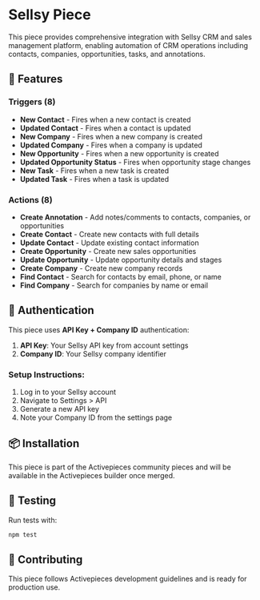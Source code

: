# Sellsy Piece

This piece provides comprehensive integration with Sellsy CRM and sales management platform, enabling automation of CRM operations including contacts, companies, opportunities, tasks, and annotations.

## 🚀 Features

### Triggers (8)
- **New Contact** - Fires when a new contact is created
- **Updated Contact** - Fires when a contact is updated  
- **New Company** - Fires when a new company is created
- **Updated Company** - Fires when a company is updated
- **New Opportunity** - Fires when a new opportunity is created
- **Updated Opportunity Status** - Fires when opportunity stage changes
- **New Task** - Fires when a new task is created
- **Updated Task** - Fires when a task is updated

### Actions (8)
- **Create Annotation** - Add notes/comments to contacts, companies, or opportunities
- **Create Contact** - Create new contacts with full details
- **Update Contact** - Update existing contact information
- **Create Opportunity** - Create new sales opportunities
- **Update Opportunity** - Update opportunity details and stages
- **Create Company** - Create new company records
- **Find Contact** - Search for contacts by email, phone, or name
- **Find Company** - Search for companies by name or email

## 🔐 Authentication

This piece uses **API Key + Company ID** authentication:

1. **API Key**: Your Sellsy API key from account settings
2. **Company ID**: Your Sellsy company identifier

### Setup Instructions:
1. Log in to your Sellsy account
2. Navigate to Settings > API
3. Generate a new API key
4. Note your Company ID from the settings page

## 📦 Installation

This piece is part of the Activepieces community pieces and will be available in the Activepieces builder once merged.

## 🧪 Testing

Run tests with:
```bash
npm test
```

## 🤝 Contributing

This piece follows Activepieces development guidelines and is ready for production use. 